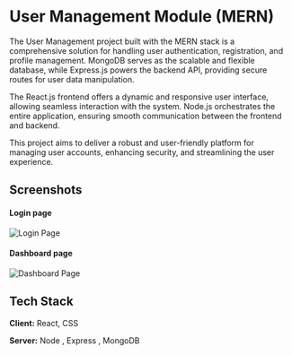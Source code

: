 # User Management Module (MERN)

The User Management project built with the MERN stack is a comprehensive solution for handling user authentication, registration, and profile management. MongoDB serves as the scalable and flexible database, while Express.js powers the backend API, providing secure routes for user data manipulation. 

The React.js frontend offers a dynamic and responsive user interface, allowing seamless interaction with the system. Node.js orchestrates the entire application, ensuring smooth communication between the frontend and backend. 

This project aims to deliver a robust and user-friendly platform for managing user accounts, enhancing security, and streamlining the user experience.

## Screenshots

#### Login page

![Login Page](https://res.cloudinary.com/dciyhg0ue/image/upload/v1706076574/gitImage/p23hovwvzjpej7n9wcay.png)

#### Dashboard page

![Dashboard Page](https://res.cloudinary.com/dciyhg0ue/image/upload/v1706076771/gitImage/qhhvmsbtsu4mp4ita8m5.png)

## Tech Stack

**Client:** React, CSS

**Server:** Node , Express , MongoDB
